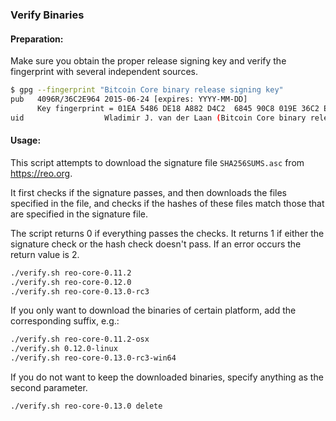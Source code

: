 ### Verify Binaries

#### Preparation:

Make sure you obtain the proper release signing key and verify the fingerprint with several independent sources.

```sh
$ gpg --fingerprint "Bitcoin Core binary release signing key"
pub   4096R/36C2E964 2015-06-24 [expires: YYYY-MM-DD]
      Key fingerprint = 01EA 5486 DE18 A882 D4C2  6845 90C8 019E 36C2 E964
uid                  Wladimir J. van der Laan (Bitcoin Core binary release signing key) <laanwj@gmail.com>
```

#### Usage:

This script attempts to download the signature file `SHA256SUMS.asc` from https://reo.org.

It first checks if the signature passes, and then downloads the files specified in the file, and checks if the hashes of these files match those that are specified in the signature file.

The script returns 0 if everything passes the checks. It returns 1 if either the signature check or the hash check doesn't pass. If an error occurs the return value is 2.


```sh
./verify.sh reo-core-0.11.2
./verify.sh reo-core-0.12.0
./verify.sh reo-core-0.13.0-rc3
```

If you only want to download the binaries of certain platform, add the corresponding suffix, e.g.:

```sh
./verify.sh reo-core-0.11.2-osx
./verify.sh 0.12.0-linux
./verify.sh reo-core-0.13.0-rc3-win64
```

If you do not want to keep the downloaded binaries, specify anything as the second parameter.

```sh
./verify.sh reo-core-0.13.0 delete
```
